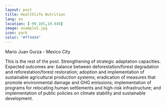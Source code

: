 ```yaml
--- 
layout: post 
title: Healthlife Nutrition
lang: en
location: [-99.105,19.440]
image: example2.jpg
icon: park
color: "#ff4444"
--- 
```


<p>
Mario Juan Gurza - Mexico City



</p>
<p >
	This is the rest of the post. Strengthening of strategic adaptation capacities. Expected outcomes are: balance between deforestation/forest degradation and reforestation/forest restoration; adoption and implementation of sustainable agricultural production systems; eradication of measures that promote environmental damage and GHG emissions; implementation of programs for relocating human settlements and high-risk infrastructure; and implementation of public policies on climate stability and sustainable development.
</p>


